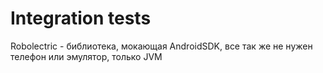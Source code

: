 # Integration tests

Robolectric - библиотека, мокающая AndroidSDK, все так же не нужен телефон или эмулятор, только JVM


